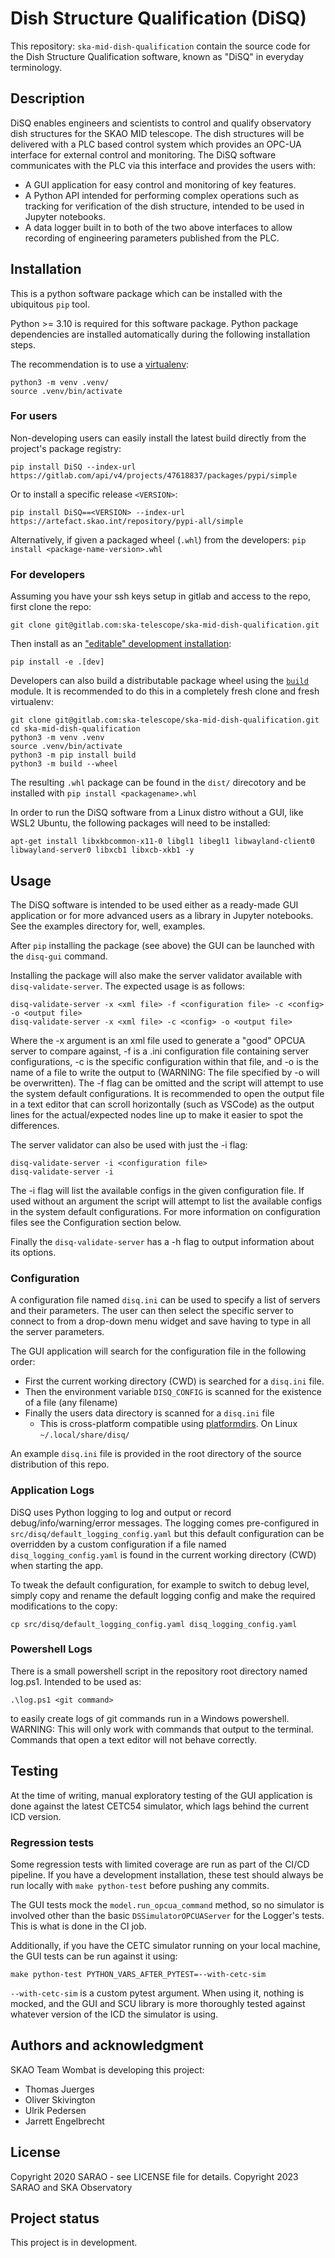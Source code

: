 # Dish Structure Qualification (DiSQ)

This repository: `ska-mid-dish-qualification` contain the source code for the Dish Structure Qualification software, known as "DiSQ" in everyday terminology. 

## Description
DiSQ enables engineers and scientists to control and qualify observatory dish structures for the SKAO MID telescope. The dish structures will be delivered with a PLC based control system which provides an OPC-UA interface for external control and monitoring. The DiSQ software communicates with the PLC via this interface and provides the users with:

* A GUI application for easy control and monitoring of key features.
* A Python API intended for performing complex operations such as tracking for verification of the dish structure, intended to be used in Jupyter notebooks.
* A data logger built in to both of the two above interfaces to allow recording of engineering parameters published from the PLC.

## Installation
This is a python software package which can be installed with the ubiquitous `pip` tool.

Python >= 3.10 is required for this software package. Python package dependencies are installed automatically during the following installation steps.

The recommendation is to use a [virtualenv](https://docs.python.org/3/library/venv.html):
```
python3 -m venv .venv/
source .venv/bin/activate
```

### For users
Non-developing users can easily install the latest build directly from the project's package registry: 

```
pip install DiSQ --index-url https://gitlab.com/api/v4/projects/47618837/packages/pypi/simple
```

Or to install a specific release `<VERSION>`: 

```
pip install DiSQ==<VERSION> --index-url https://artefact.skao.int/repository/pypi-all/simple
```

Alternatively, if given a packaged wheel (`.whl`) from the developers: `pip install <package-name-version>.whl`

### For developers
Assuming you have your ssh keys setup in gitlab and access to the repo, first clone the repo:

```git clone git@gitlab.com:ska-telescope/ska-mid-dish-qualification.git```

Then install as an ["editable" development installation](https://pip.pypa.io/en/stable/topics/local-project-installs/#editable-installs):

```pip install -e .[dev]```

Developers can also build a distributable package wheel using the [`build`](https://pypa-build.readthedocs.io/en/stable/) module. It is recommended to do this in a completely fresh clone and fresh virtualenv:

```
git clone git@gitlab.com:ska-telescope/ska-mid-dish-qualification.git
cd ska-mid-dish-qualification
python3 -m venv .venv
source .venv/bin/activate
python3 -m pip install build
python3 -m build --wheel
```

The resulting `.whl` package can be found in the `dist/` direcotory and be installed with `pip install <packagename>.whl`

In order to run the DiSQ software from a Linux distro without a GUI, like WSL2 Ubuntu, the following packages will need to be installed:

```apt-get install libxkbcommon-x11-0 libgl1 libegl1 libwayland-client0 libwayland-server0 libxcb1 libxcb-xkb1 -y```

## Usage
The DiSQ software is intended to be used either as a ready-made GUI application or for more advanced users as a library in Jupyter notebooks. See the examples directory for, well, examples.

After `pip` installing the package (see above) the GUI can be launched with the `disq-gui` command.

Installing the package will also make the server validator available with `disq-validate-server`. The expected usage is as follows:
```shell
disq-validate-server -x <xml file> -f <configuration file> -c <config> -o <output file>
disq-validate-server -x <xml file> -c <config> -o <output file>
```
Where the -x argument is an xml file used to generate a "good" OPCUA server to compare against, -f is a .ini configuration file containing server configurations, -c is the specific configuration within that file, and -o is the name of a file to write the output to (WARNING: The file specified by -o will be overwritten). The -f flag can be omitted and the script will attempt to use the system default configurations. It is recommended to open the output file in a text editor that can scroll horizontally (such as VSCode) as the output lines for the actual/expected nodes line up to make it easier to spot the differences.

The server validator can also be used with just the -i flag:
```shell
disq-validate-server -i <configuration file>
disq-validate-server -i
```
The -i flag will list the available configs in the given configuration file. If used without an argument the script will attempt to list the available configs in the system default configurations. For more information on configuration files see the Configuration section below.

Finally the `disq-validate-server` has a -h flag to output information about its options.


### Configuration
A configuration file named `disq.ini` can be used to specify a list of servers and their parameters. The user can then select the specific server to connect to from a drop-down menu widget and save having to type in all the server parameters.

The GUI application will search for the configuration file in the following order:
* First the current working directory (CWD) is searched for a `disq.ini` file.
* Then the environment variable `DISQ_CONFIG` is scanned for the existence of a file (any filename)
* Finally the users data directory is scanned for a `disq.ini` file
  * This is cross-platform compatible using [platformdirs](https://pypi.org/project/platformdirs/). On Linux `~/.local/share/disq/`

An example `disq.ini` file is provided in the root directory of the source distribution of this repo.

### Application Logs
DiSQ uses Python logging to log and output or record debug/info/warning/error messages. The logging comes pre-configured in `src/disq/default_logging_config.yaml` but this default configuration can be overridden by a custom configuration if a file named `disq_logging_config.yaml` is found in the current working directory (CWD) when starting the app. 

To tweak the default configuration, for example to switch to debug level, simply copy and rename the default logging config and make the required modifications to the copy:

```shell
cp src/disq/default_logging_config.yaml disq_logging_config.yaml
```

### Powershell Logs
There is a small powershell script in the repository root directory named log.ps1. Intended to be used as:
```shell
.\log.ps1 <git command>
```
to easily create logs of git commands run in a Windows powershell.
WARNING: This will only work with commands that output to the terminal. Commands that open a text editor will not behave correctly.

## Testing

At the time of writing, manual exploratory testing of the GUI application is done against the latest CETC54 simulator, which lags behind the current ICD version.

### Regression tests

Some regression tests with limited coverage are run as part of the CI/CD pipeline. If you have a development installation, these test should always be run locally with `make python-test` before pushing any commits.

The GUI tests mock the `model.run_opcua_command` method, so no simulator is involved other than the basic `DSSimulatorOPCUAServer` for the Logger's tests. This is what is done in the CI job.

Additionally, if you have the CETC simulator running on your local machine, the GUI tests can be run against it using:

    make python-test PYTHON_VARS_AFTER_PYTEST=--with-cetc-sim

`--with-cetc-sim` is a custom pytest argument. When using it, nothing is mocked, and the GUI and SCU library is more thoroughly tested against whatever version of the ICD the simulator is using.

## Authors and acknowledgment
SKAO Team Wombat is developing this project:

* Thomas Juerges
* Oliver Skivington
* Ulrik Pedersen
* Jarrett Engelbrecht

## License
Copyright 2020 SARAO - see LICENSE file for details.
Copyright 2023 SARAO and SKA Observatory

## Project status
This project is in development.
